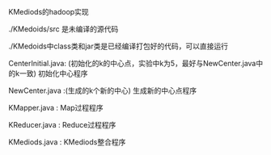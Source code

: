 KMediods的hadoop实现

./KMedoids/src 是未编译的源代码

./KMedoids中class类和jar类是已经编译打包好的代码，可以直接运行

CenterInitial.java: (初始化的k的中心点，实验中k为5，最好与NewCenter.java中的k一致)
初始化中心程序

NewCenter.java :(生成的k个新的中心)
生成新的中心点程序

KMapper.java :
Map过程程序

KReducer.java :
Reduce过程程序

KMediods.java :
KMediods整合程序    

